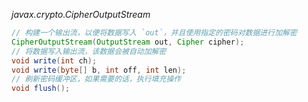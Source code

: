 *javax.crypto.CipherOutputStream*

```java
// 构建一个输出流，以便将数据写入 `out`，并且使用指定的密码对数据进行加解密
CipherOutputStream(OutputStream out, Cipher cipher);
// 将数据写入输出流，该数据会被自动加解密
void write(int ch);
void write(byte[] b, int off, int len);
// 刷新密码缓冲区，如果需要的话，执行填充操作
void flush();
```